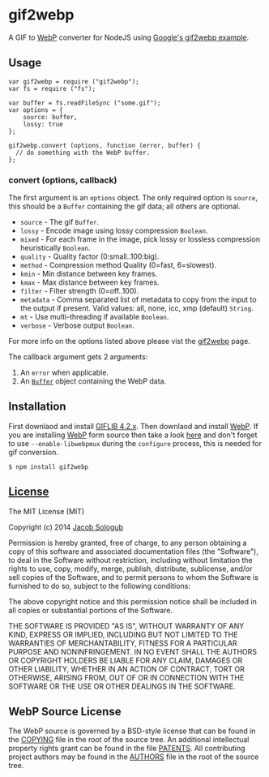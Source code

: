 gif2webp
========

A GIF to [WebP](https://developers.google.com/speed/webp/?csw=1) converter for NodeJS using [Google's gif2webp example](https://chromium.googlesource.com/webm/libwebp/+/0.4.0/examples/gif2webp.c).

Usage
-------
    var gif2webp = require ("gif2webp");
    var fs = require ("fs");
    
    var buffer = fs.readFileSync ("some.gif");
    var options = {
	    source: buffer,
	    lossy: true
    };
    
    gif2webp.convert (options, function (error, buffer) {
      // do something with the WebP buffer.
    };
    

### convert (options, callback)

The first argument is an `options` object. The only required option is `source`, this should be a `Buffer` containing the gif data; all others are optional.

* `source` - The gif `Buffer`.
* `lossy` - Encode image using lossy compression `Boolean`.
* `mixed` - For each frame in the image, pick lossy or lossless compression heuristically `Boolean`.
* `quality` - Quality factor (0:small..100:big).
* `method` - Compression method Quality (0=fast, 6=slowest).
* `kmin` - Min distance between key frames.
* `kmax` - Max distance between key frames.
* `filter` - Filter strength (0=off..100).
* `metadata` - Comma separated list of metadata to copy from the input to the output if present. Valid values: all, none, icc, xmp (default) `String`.
* `mt` - Use multi-threading if available `Boolean`.
* `verbose` - Verbose output `Boolean`.

For more info on the options listed above please vist the [gif2webp](https://developers.google.com/speed/webp/docs/gif2webp#options) page.

The callback argument gets 2 arguments:

1. An `error` when applicable.
2. An [`Buffer`](http://nodejs.org/api/buffer.html) object containing the WebP data.

Installation
-------

First downlaod and install [GIFLIB 4.2.x](http://sourceforge.net/projects/giflib/files/giflib-4.x/). Then downlaod and install [WebP](https://developers.google.com/speed/webp/download). If you are installing [WebP](https://developers.google.com/speed/webp/download) form source then take a look [here](https://developers.google.com/speed/webp/docs/compiling) and don't forget to use <code>--enable-libwebpmux</code> during the <code>configure</code> process, this is needed for gif conversion.

    $ npm install gif2webp
    
[License](https://github.com/jacobsologub/gif2webp/edit/master/LICENSE)
-------
The MIT License (MIT)

Copyright (c) 2014 [Jacob Sologub](https://github.com/jacobsologub)

Permission is hereby granted, free of charge, to any person obtaining a copy
of this software and associated documentation files (the "Software"), to deal
in the Software without restriction, including without limitation the rights
to use, copy, modify, merge, publish, distribute, sublicense, and/or sell
copies of the Software, and to permit persons to whom the Software is
furnished to do so, subject to the following conditions:

The above copyright notice and this permission notice shall be included in all
copies or substantial portions of the Software.

THE SOFTWARE IS PROVIDED "AS IS", WITHOUT WARRANTY OF ANY KIND, EXPRESS OR
IMPLIED, INCLUDING BUT NOT LIMITED TO THE WARRANTIES OF MERCHANTABILITY,
FITNESS FOR A PARTICULAR PURPOSE AND NONINFRINGEMENT. IN NO EVENT SHALL THE
AUTHORS OR COPYRIGHT HOLDERS BE LIABLE FOR ANY CLAIM, DAMAGES OR OTHER
LIABILITY, WHETHER IN AN ACTION OF CONTRACT, TORT OR OTHERWISE, ARISING FROM,
OUT OF OR IN CONNECTION WITH THE SOFTWARE OR THE USE OR OTHER DEALINGS IN THE
SOFTWARE.

WebP Source License
-------

The WebP source is governed by a BSD-style license that can be found in the [COPYING](https://code.google.com/p/webm/source/browse/COPYING?repo=libwebp) file in the root of the source tree. An additional intellectual property rights grant can be found in the file [PATENTS](https://code.google.com/p/webm/source/browse/PATENTS?repo=libwebp). All contributing project authors may be found in the [AUTHORS](https://code.google.com/p/webm/source/browse/AUTHORS?repo=libwebp) file in the root of the source tree.
